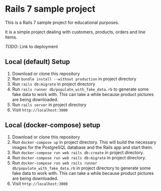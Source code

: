 # Rails 7 sample project

This is a Rails 7 sample project for educational purposes.

It is a simple project dealing with customers, products, orders and line items.

_TODO_: Link to deployment

## Local (default) Setup

1. Download or clone this repository
2. Run `bundle install --without production` in project directory
3. Run `rails db:migrate` in project directory
4. Run `rails runner db/populate_with_fake_data.rb` to generate some fake data to work with. This can take a while because product pictures are being downloaded.
5. Run `rails server` in project directory
6. Visit `http://localhost:3000`

## Local (docker-compose) setup

1. Download or clone this repository
2. Run `docker-compose up` in project directory. This will build the necessary images for the PostgreSQL database and the Rails app and start them.
3. Run `docker-compose run web rails db:create` in project directory.
4. Run `docker-compose run web rails db:migrate` in project directory.
5. Run `docker-compose run web rails runner db/populate_with_fake_data.rb` in project directory to generate some fake data to work with. This can take a while because product pictures are being downloaded.
6. Visit `http://localhost:3000`
